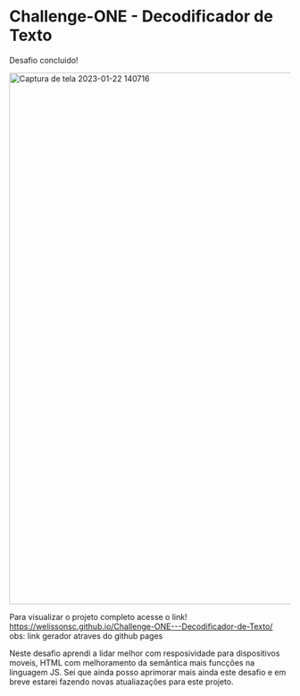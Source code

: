 # Challenge-ONE - Decodificador de Texto
 
Desafio concluido!



<img width="952" alt="Captura de tela 2023-01-22 140716" src="https://user-images.githubusercontent.com/119025122/213929579-cd3777dd-e4c6-4147-8a64-40b251f344c2.png">



Para visualizar o projeto completo acesse o link! 
https://welissonsc.github.io/Challenge-ONE---Decodificador-de-Texto/
obs: link gerador atraves do github pages





Neste desafio aprendi a lidar melhor com resposividade para dispositivos moveis, HTML com melhoramento da semântica mais funcções na linguagem JS.
Sei que ainda posso aprimorar mais ainda este desafio e em breve estarei fazendo novas atualiazações para este projeto.
